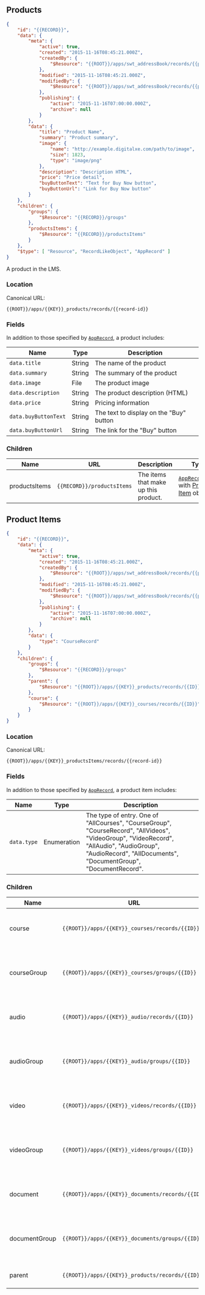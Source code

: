 ## Products

```json
{
	"id": "{{RECORD}}",
	"data": {
		"meta": {
			"active": true,
			"created": "2015-11-16T08:45:21.000Z",
			"createdBy": {
				"$Resource": "{{ROOT}}/apps/swt_addressBook/records/{{person-id}}"
			},
			"modified": "2015-11-16T08:45:21.000Z",
			"modifiedBy": {
				"$Resource": "{{ROOT}}/apps/swt_addressBook/records/{{person-id}}"
			},
			"publishing": {
				"active": "2015-11-16T07:00:00.000Z",
				"archive": null
			}
		},
		"data": {
			"title": "Product Name",
			"summary": "Product summary",
			"image": {
				"name": "http://example.digitalxe.com/path/to/image",
				"size": 1823,
				"type": "image/png"
			},
			"description": "Description HTML",
			"price": "Price detail",
			"buyButtonText": "Text for Buy Now button",
			"buyButtonUrl": "Link for Buy Now button"
		}
	},
	"children": {
		"groups": {
			"$Resource": "{{RECORD}}/groups"
		},
		"productsItems": {
			"$Resource": "{{RECORD}}/productsItems"
		}
	},
	"$type": [ "Resource", "RecordLikeObject", "AppRecord" ]
}
```

A product in the LMS.

### Location

Canonical URL:

``{{ROOT}}/apps/{{KEY}}_products/records/{{record-id}}``

### Fields

In addition to those specified by [``AppRecord``](#record-apprecord), a product includes:

Name | Type | Description
---- | ---- | -----------
``data.title`` | String | The name of the product
``data.summary`` | String | The summary of the product
``data.image`` | File | The product image
``data.description`` | String | The product description (HTML)
``data.price`` | String | Pricing information
``data.buyButtonText`` | String | The text to display on the "Buy" button
``data.buyButtonUrl`` | String | The link for the "Buy" button

### Children

Name | URL | Description | Type
--- | --- | --- | ---
productsItems | ``{{RECORD}}/productsItems`` | The items that make up this product. | [``AppRecordList``](#collection-types) with [Product Item](#product-item) objects

## Product Items

```json
{
	"id": "{{RECORD}}",
	"data": {
		"meta": {
			"active": true,
			"created": "2015-11-16T08:45:21.000Z",
			"createdBy": {
				"$Resource": "{{ROOT}}/apps/swt_addressBook/records/{{person-id}}"
			},
			"modified": "2015-11-16T08:45:21.000Z",
			"modifiedBy": {
				"$Resource": "{{ROOT}}/apps/swt_addressBook/records/{{person-id}}"
			},
			"publishing": {
				"active": "2015-11-16T07:00:00.000Z",
				"archive": null
			}
		},
		"data": {
			"type": "CourseRecord"
		}
	},
	"children": {
		"groups": {
			"$Resource": "{{RECORD}}/groups"
		},
		"parent": {
			"$Resource": "{{ROOT}}/apps/{{KEY}}_products/records/{{ID}}"
		},
		"course": {
			"$Resource": "{{ROOT}}/apps/{{KEY}}_courses/records/{{ID}}"
		}
	}
}
```

### Location

Canonical URL:

``{{ROOT}}/apps/{{KEY}}_productsItems/records/{{record-id}}``

### Fields

In addition to those specified by [``AppRecord``](#record-apprecord), a product item includes:

Name | Type | Description
--- | --- | ---
``data.type`` | Enumeration | The type of entry. One of "AllCourses", "CourseGroup", "CourseRecord", "AllVideos", "VideoGroup", "VideoRecord", "AllAudio", "AudioGroup", "AudioRecord", "AllDocuments", "DocumentGroup", "DocumentRecord".

### Children

Name | URL | Description | Type
--- | --- | --- | ---
course | ``{{ROOT}}/apps/{{KEY}}_courses/records/{{ID}}`` | The course that is attached to this product item, when ``data.type`` is 'CourseRecord'. | [``AppRecord``](#record-apprecord) from [Courses](#courses)
courseGroup | ``{{ROOT}}/apps/{{KEY}}_courses/groups/{{ID}}`` | The group of courses that is attached to this product item, when ``data.type`` is 'CourseGroup' | [``AppGroup``](#group-appgroup) from [Courses](#courses)
audio | ``{{ROOT}}/apps/{{KEY}}_audio/records/{{ID}}`` | The audio file that is attached to this product item, when ``data.type`` is 'AudioRecord'. | [``AppRecord``](#record-apprecord) from [Audio Files](#audio-files)
audioGroup | ``{{ROOT}}/apps/{{KEY}}_audio/groups/{{ID}}`` | The group of audio files that is attached to this product item, when ``data.type`` is 'AudioGroup' | [``AppGroup``](#group-appgroup) from [Audio Files](#audio-files)
video | ``{{ROOT}}/apps/{{KEY}}_videos/records/{{ID}}`` | The video that is attached to this product item, when ``data.type`` is 'VideoRecord'. | [``AppRecord``](#record-apprecord) from [Videos](#videos)
videoGroup | ``{{ROOT}}/apps/{{KEY}}_videos/groups/{{ID}}`` | The group of videos that is attached to this product item, when ``data.type`` is 'VideoGroup' | [``AppGroup``](#group-appgroup) from [Videos](#videos)
document | ``{{ROOT}}/apps/{{KEY}}_documents/records/{{ID}}`` | The document that is attached to this product item, when ``data.type`` is 'DocumentRecord'. | [``AppRecord``](#record-apprecord) from [Documents](#documents)
documentGroup | ``{{ROOT}}/apps/{{KEY}}_documents/groups/{{ID}}`` | The group of documents that is attached to this product item, when ``data.type`` is 'DocumentGroup' | [``AppGroup``](#group-appgroup) from [Documents](#documents)
parent | ``{{ROOT}}/apps/{{KEY}}_products/records/{{ID}}`` | The product that this item is attached to. | [``AppRecord``](#record-apprecord) from [Products](#products)
